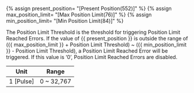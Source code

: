 {% assign present_position= "[Present Position(552)]" %}
{% assign max_position_limit= "[Max Position Limit(76)]" %}
{% assign min_position_limit= "[Min Position Limit(84)]" %}

The Position Limit Threshold is the threshold for triggering Position Limit Reached Errors. If the value of {{ present_position }} is outside the range of ({{ max_position_limit }} + Position Limit Threshold) ~ ({{ min_position_limit }} -  Position Limit Threshold), a Position Limit Reached Error will be triggered. If this value is ‘0’, Position Limit Reached Errors are disabled.

|   Unit    |    Range   |
|:---------:|:----------:|
| 1 [Pulse] | 0 ~ 32,767 |


